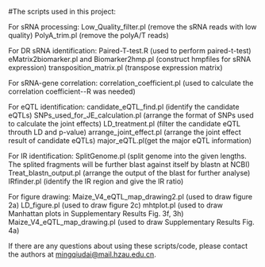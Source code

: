 #The scripts used in this project:

For sRNA processing:
Low_Quality_filter.pl (remove the sRNA reads with low quality)
PolyA_trim.pl (remove the polyA/T reads)

For DR sRNA identification:
Paired-T-test.R (used to perform paired-t-test)
eMatrix2biomarker.pl and Biomarker2hmp.pl (construct hmpfiles for sRNA expression) transposition_matrix.pl (transpose expression matrix)

For sRNA-gene correlation:
correlation_coefficient.pl (used to calculate the correlation coefficient--R was needed)

For eQTL identification:
  candidate_eQTL_find.pl (identify the candidate eQTLs)
  SNPs_used_for_JE_calculation.pl (arrange the format of SNPs used to calculate the joint effects)
  LD_treatment.pl (filter the candidate eQTL throuth LD and p-value)
  arrange_joint_effect.pl (arrange the joint effect result of candidate eQTLs)
  major_eQTL.pl(get the major eQTL information)
  
For IR identification:
   SplitGenome.pl (split genome into the given lengths. The splited fragments will be further blast against itself by blastn at NCBI)
   Treat_blastn_output.pl (arrange the output of the blast for further analyse)
   IRfinder.pl (identify the IR region and give the IR ratio)
   
For figure drawing:
  Maize_V4_eQTL_map_drawing2.pl (used to draw figure 2a)
  LD_figure.pl (used to draw figure 2c)
  mhtplot.pl (used to draw Manhattan plots in Supplementary Results Fig. 3f, 3h)
  Maize_V4_eQTL_map_drawing.pl (used to draw Supplementary Results Fig. 4a)

If there are any questions about using these scripts/code, please contact the authors at mingqiudai@mail.hzau.edu.cn.
